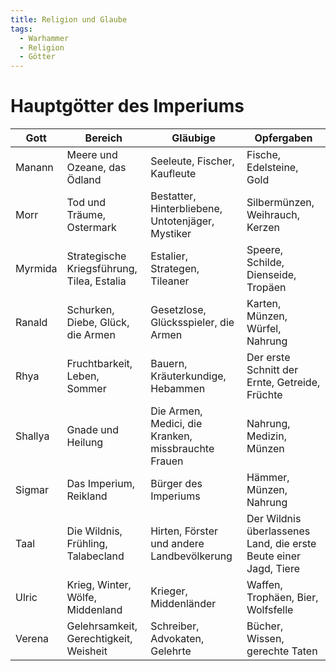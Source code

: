 ```yaml
---
title: Religion und Glaube
tags:
  - Warhammer
  - Religion
  - Götter
---
```


# Hauptgötter des Imperiums

| Gott    | Bereich                                    | Gläubige                                            | Opfergaben                                                       |
| ------- | ------------------------------------------ | --------------------------------------------------- | ---------------------------------------------------------------- |
| Manann  | Meere und Ozeane, das Ödland               | Seeleute, Fischer, Kaufleute                        | Fische, Edelsteine, Gold                                         |
| Morr    | Tod und Träume, Ostermark                  | Bestatter, Hinterbliebene, Untotenjäger, Mystiker   | Silbermünzen, Weihrauch, Kerzen                                  |
| Myrmida | Strategische Kriegsführung, Tilea, Estalia | Estalier, Strategen, Tileaner                       | Speere, Schilde, Dienseide, Tropäen                              |
| Ranald  | Schurken, Diebe, Glück, die Armen          | Gesetzlose, Glücksspieler, die Armen                | Karten, Münzen, Würfel, Nahrung                                  |
| Rhya    | Fruchtbarkeit, Leben, Sommer               | Bauern, Kräuterkundige, Hebammen                    | Der erste Schnitt der Ernte, Getreide, Früchte                   |
| Shallya | Gnade und Heilung                          | Die Armen, Medici, die Kranken, missbrauchte Frauen | Nahrung, Medizin, Münzen                                         |
| Sigmar  | Das Imperium, Reikland                     | Bürger des Imperiums                                | Hämmer, Münzen, Nahrung                                          |
| Taal    | Die Wildnis, Frühling, Talabecland         | Hirten, Förster und andere Landbevölkerung          | Der Wildnis überlassenes Land, die erste Beute einer Jagd, Tiere |
| Ulric   | Krieg, Winter, Wölfe, Middenland           | Krieger, Middenländer                               | Waffen, Trophäen, Bier, Wolfsfelle                               |
| Verena  | Gelehrsamkeit, Gerechtigkeit, Weisheit     | Schreiber, Advokaten, Gelehrte                      | Bücher, Wissen, gerechte Taten                                   |
